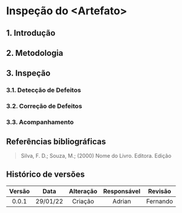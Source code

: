 # Inspeção do \<Artefato\> 

## 1. Introdução

<p style="text-indent: 20px; text-align: justify">

</p>

## 2. Metodologia

<p style="text-indent: 20px; text-align: justify">

</p>

## 3. Inspeção

<p style="text-indent: 20px; text-align: justify">

</p>

<p style="text-indent: 20px; text-align: justify">

</p>

### 3.1. Detecção de Defeitos 

<p style="text-indent: 20px; text-align: justify">

</p>

### 3.2. Correção de Defeitos

<p style="text-indent: 20px; text-align: justify">

</p>

### 3.3. Acompanhamento

<p style="text-indent: 20px; text-align: justify">

</p>


## Referências bibliográficas

> Silva, F. D.; Souza, M.; (2000) Nome do Livro. Editora. Edição

## Histórico de versões

Versão|Data|Alteração|Responsável|Revisão|
:-:|:-:|:-:|:-:|:-:|
0.0.1|29/01/22|Criação|Adrian|Fernando|
